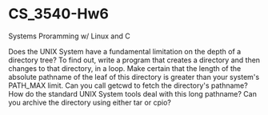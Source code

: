 # CS_3540-Hw6
Systems Proramming w/ Linux and C

Does the UNIX System have a fundamental limitation on the depth of a directory tree?
To find out, write a program that creates a directory and then changes to that directory,
in a loop. Make certain that the length of the absolute pathname of the leaf of this
directory is greater than your system's PATH_MAX limit. Can you call getcwd to fetch the
directory's pathname? How do the standard UNIX System tools deal with this long
pathname? Can you archive the directory using either tar or cpio?
